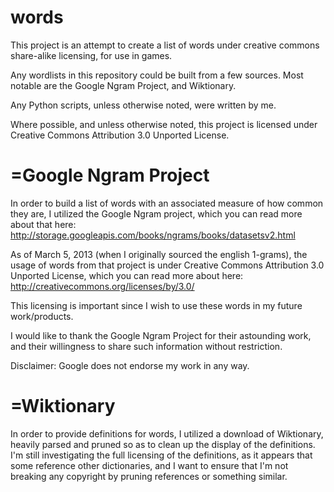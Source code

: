 words
=====

This project is an attempt to create a list of words under creative commons share-alike licensing, for use in games.

Any wordlists in this repository could be built from a few sources. Most notable are the Google Ngram Project, and Wiktionary.

Any Python scripts, unless otherwise noted, were written by me.

Where possible, and unless otherwise noted, this project is licensed under Creative Commons Attribution 3.0 Unported License.

=Google Ngram Project
=====
In order to build a list of words with an associated measure of how common they are, I utilized the Google Ngram project, which you can read more about that here:
http://storage.googleapis.com/books/ngrams/books/datasetsv2.html

As of March 5, 2013 (when I originally sourced the english 1-grams), the usage of words from that project is under Creative Commons Attribution 3.0 Unported License, which you can read more about here:
http://creativecommons.org/licenses/by/3.0/

This licensing is important since I wish to use these words in my future work/products.

I would like to thank the Google Ngram Project for their astounding work, and their willingness to share such information without restriction.

Disclaimer: Google does not endorse my work in any way.

=Wiktionary
=====
In order to provide definitions for words, I utilized a download of Wiktionary, heavily parsed and pruned so as to clean up the display of the definitions. I'm still investigating the full licensing of the definitions, as it appears that some reference other dictionaries, and I want to ensure that I'm not breaking any copyright by pruning references or something similar.
